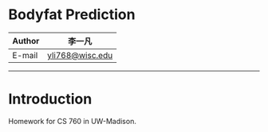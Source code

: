 Bodyfat Prediction
===========================

|Author|李一凡|
|------|-----------|
|E-mail|yli768@wisc.edu|

****


# Introduction

Homework for CS 760 in UW-Madison.
























